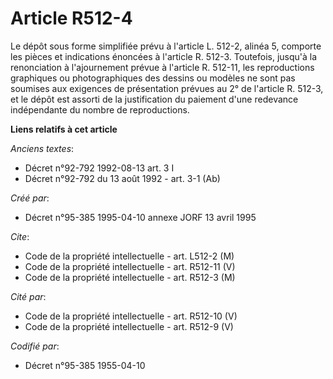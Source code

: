 # Article R512-4

Le dépôt sous forme simplifiée prévu à l'article L. 512-2, alinéa 5, comporte les pièces et indications énoncées à l'article
R. 512-3. Toutefois, jusqu'à la renonciation à l'ajournement prévue à l'article R. 512-11, les reproductions graphiques ou
photographiques des dessins ou modèles ne sont pas soumises aux exigences de présentation prévues au 2° de l'article R.
512-3, et le dépôt est assorti de la justification du paiement d'une redevance indépendante du nombre de reproductions.

**Liens relatifs à cet article**

_Anciens textes_:

  - Décret n°92-792 1992-08-13 art. 3 I
  - Décret n°92-792 du 13 août 1992 - art. 3-1 (Ab)

_Créé par_:

  - Décret n°95-385 1995-04-10 annexe JORF 13 avril 1995

_Cite_:

  - Code de la propriété intellectuelle - art. L512-2 (M)
  - Code de la propriété intellectuelle - art. R512-11 (V)
  - Code de la propriété intellectuelle - art. R512-3 (M)

_Cité par_:

  - Code de la propriété intellectuelle - art. R512-10 (V)
  - Code de la propriété intellectuelle - art. R512-9 (V)

_Codifié par_:

  - Décret n°95-385 1955-04-10
